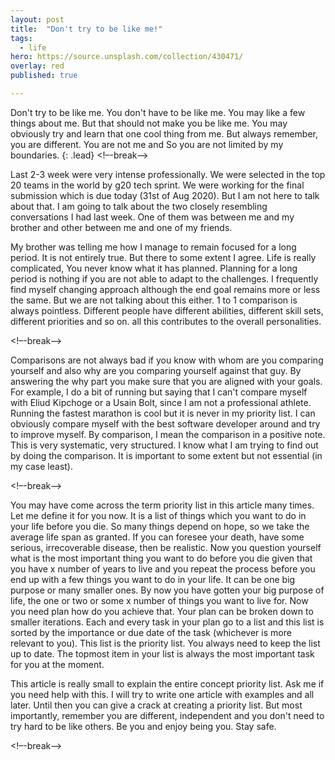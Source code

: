 ```yaml
---
layout: post
title:  "Don't try to be like me!"
tags:
  - life
hero: https://source.unsplash.com/collection/430471/
overlay: red
published: true

---
```

Don't try to be like me. You don't have to be like me. You may like a few things about me. But that should not make you be like me. You may obviously try and learn that one cool thing from me. But always remember, you are different. You are not me and So you are not limited by my boundaries. 
{: .lead}
<!–-break-–>

Last 2-3 week were very intense professionally. We were selected in the top 20 teams in the world by g20 tech sprint. We were working for the final submission which is due today (31st of Aug 2020). But I am not here to talk about that. I am going to talk about the two closely resembling conversations I had last week. One of them was between me and my brother and other between me and one of my friends.

My brother was telling me how I manage to remain focused for a long period. It is not entirely true. But there to some extent I agree. Life is really complicated, You never know what it has planned. Planning for a long period is nothing if you are not able to adapt to the challenges. I frequently find myself changing approach although the end goal remains more or less the same. But we are not talking about this either. 1 to 1 comparison is always pointless. Different people have different abilities, different skill sets, different priorities and so on. all this contributes to the overall personalities. 

<!–-break-–>

Comparisons are not always bad if you know with whom are you comparing yourself and also why are you comparing yourself against that guy. By answering the why part you make sure that you are aligned with your goals. For example, I do a bit of running but saying that I can't compare myself with Eliud Kipchoge or a Usain Bolt, since I am not a professional athlete. Running the fastest marathon is cool but it is never in my priority list. I can obviously compare myself with the best software developer around and try to improve myself. By comparison, I mean the comparison in a positive note. This is very systematic, very structured. I know what I am trying to find out by doing the comparison. It is important to some extent but not essential (in my case least). 

<!–-break-–>

You may have come across the term priority list in this article many times. Let me define it for you now. It is a list of things which you want to do in your life before you die. So many things depend on hope, so we take the average life span as granted. If you can foresee your death, have some serious, irrecoverable disease, then be realistic. Now you question yourself what is the most important thing you want to do before you die given that you have x number of years to live and you repeat the process before you end up with a few things you want to do in your life. It can be one big purpose or many smaller ones. By now you have gotten your big purpose of life, the one or two or some x number of things you want to live for. Now you need plan how do you achieve that. Your plan can be broken down to smaller iterations. Each and every task in your plan go to a list and this list is sorted by the importance or due date of the task (whichever is more relevant to you). This list is the priority list. You always need to keep the list up to date. The topmost item in your list is always the most important task for you at the moment. 

This article is really small to explain the entire concept priority list. Ask me if you need help with this. I will try to write one article with examples and all later. Until then you can give a crack at creating a priority list. But most importantly, remember you are different, independent and you don't need to try hard to be like others. Be you and enjoy being you. Stay safe.

<!–-break-–>
